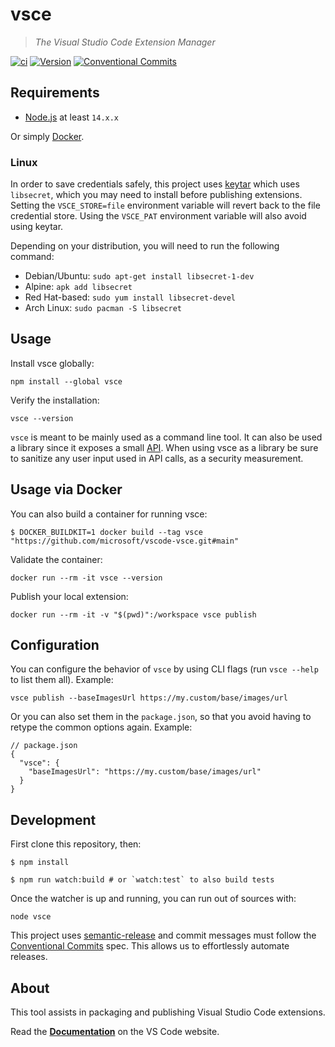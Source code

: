 # vsce

> _The Visual Studio Code Extension Manager_

[![ci](https://github.com/microsoft/vsce/workflows/ci/badge.svg)](https://github.com/microsoft/vsce/actions?query=workflow%3Aci)
[![Version](https://img.shields.io/npm/v/vsce.svg)](https://npmjs.org/package/vsce)
[![Conventional Commits](https://img.shields.io/badge/Conventional%20Commits-1.0.0-yellow.svg)](https://conventionalcommits.org)

## Requirements

- [Node.js](https://nodejs.org/en/) at least `14.x.x`

Or simply [Docker](#usage-via-docker).

### Linux

In order to save credentials safely, this project uses [keytar](https://www.npmjs.com/package/keytar) which uses `libsecret`, which you may need to install before publishing extensions. Setting the `VSCE_STORE=file` environment variable will revert back to the file credential store. Using the `VSCE_PAT` environment variable will also avoid using keytar.

Depending on your distribution, you will need to run the following command:

- Debian/Ubuntu: `sudo apt-get install libsecret-1-dev`
- Alpine: `apk add libsecret`
- Red Hat-based: `sudo yum install libsecret-devel`
- Arch Linux: `sudo pacman -S libsecret`

## Usage

Install vsce globally:

```console
npm install --global vsce
```

Verify the installation:

```console
vsce --version
```

`vsce` is meant to be mainly used as a command line tool. It can also be used a library since it exposes a small [API](https://github.com/microsoft/vscode-vsce/blob/main/src/api.ts). When using vsce as a library be sure to sanitize any user input used in API calls, as a security measurement.

## Usage via Docker

You can also build a container for running vsce:

```console
$ DOCKER_BUILDKIT=1 docker build --tag vsce "https://github.com/microsoft/vscode-vsce.git#main"
```

Validate the container:

```console
docker run --rm -it vsce --version
```

Publish your local extension:

```console
docker run --rm -it -v "$(pwd)":/workspace vsce publish
```

## Configuration

You can configure the behavior of `vsce` by using CLI flags (run `vsce --help` to list them all). Example:

```console
vsce publish --baseImagesUrl https://my.custom/base/images/url
```

Or you can also set them in the `package.json`, so that you avoid having to retype the common options again. Example:

```jsonc
// package.json
{
  "vsce": {
    "baseImagesUrl": "https://my.custom/base/images/url"
  }
}
```

## Development

First clone this repository, then:

```console
$ npm install

$ npm run watch:build # or `watch:test` to also build tests
```

Once the watcher is up and running, you can run out of sources with:

```console
node vsce
```

This project uses [semantic-release](https://semantic-release.gitbook.io/semantic-release/) and commit messages must follow the [Conventional Commits](https://www.conventionalcommits.org/en/v1.0.0/) spec. This allows us to effortlessly automate releases.

## About

This tool assists in packaging and publishing Visual Studio Code extensions.

Read the [**Documentation**](https://code.visualstudio.com/api/working-with-extensions/publishing-extension) on the VS Code website.
